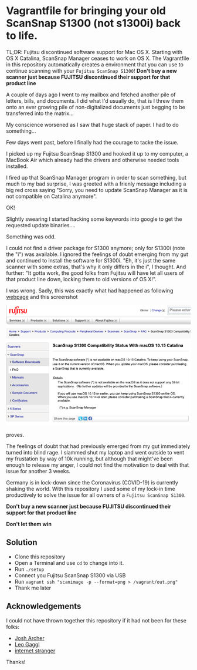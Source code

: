 # Vagrantfile for bringing your old ScanSnap S1300 (not s1300i) back to life.

TL;DR: Fujitsu discontinued software support for Mac OS X. Starting with
OS X Catalina, ScanSnap Manager ceases to work on OS X. The Vagrantfile
in this repository automatically creates a environment that you can use
to continue scanning with your `Fujitsu ScanSnap S1300`!
**Don't buy a new scanner just because FUJITSU discontinued
their support for that product line**

A couple of days ago I went to my mailbox and fetched another
pile of letters, bills, and documents. I did what I'd usually do, that is
I threw them onto an ever growing pile of non-digitalized
documents just begging to be transferred into the matrix...

My conscience worsened as I saw that huge stack of paper. I had to do something...

Few days went past, before I finally had the courage to tacke
the issue.

I picked up my Fujitsu ScanSnap S1300 and hooked it up
to my computer, a MacBook Air which already had the
drivers and otherwise needed tools installed.

I fired up that ScanSnap Manager program in order to scan something,
but much to my bad surprise, I was greeted with a frienly message
including a big red cross saying "Sorry, you need to update ScanSnap Manager as it is not compatible on Catalina anymore".

OK!

Slightly swearing I started hacking some keywords into google
to get the requested update binaries....

Something was odd.

I could not find a driver package for S1300 anymore; only for S1300i (note the "i") was available.
I ignored the feelings of doubt emerging from my gut and continued
to install the software for S1300i. "Eh, it's just the same scanner with
some extras, that's why it only differs in the i", I thought. And further:
"It gotta work, the good folks from Fujitsu will have let all users
of that product line down, locking them to old versions of OS X!".

I was wrong. Sadly, this was exactly what had happened as following 
[webpage](https://www.fujitsu.com/global/support/products/computing/peripheral/scanners/scansnap/faq/s1300-catalina.html) 
and this screenshot

![screenshot](screenshot.png) 

proves.

The feelings of doubt that had previously emerged from my gut
immediately turned into blind rage. I slammed shut my laptop
and went outside to vent my frustation by way of 10k running, but although
that might've been enough to release my anger, I could not find
the motivation to deal with that issue for another 3 weeks. 

Germany is in lock-down since the Coronavirus (COVID-19) is
currently shaking the world. With this repository 
I used some of my lock-in time productively
to solve the issue for all owners of a `Fujitsu ScanSnap S1300`.

**Don't buy a new scanner just because FUJITSU discontinued
their support for that product line**

**Don't let them win**

## Solution

- Clone this repository
- Open a Terminal and use `cd` to change into it.
- Run `./setup`
- Connect you Fujitsu ScanSnap S1300 via USB
- Run `vagrant ssh "scanimage -p --format=png > /vagrant/out.png"`
- Thank me later

## Acknowledgements

I could not have thrown together this repository if it had not been
for these folks:

- [Josh Archer](https://www.josharcher.uk/code/install-scansnap-s1300-drivers-linux/)
- [Leo Gaggl](https://www.gaggl.com/2016/11/getting-fujitsu-scansnap-s1300i-to-work-on-ubuntu-16-04lts/)
- [internet stranger](https://ubuntuforums.org/archive/index.php/t-2393597.html)

Thanks!
